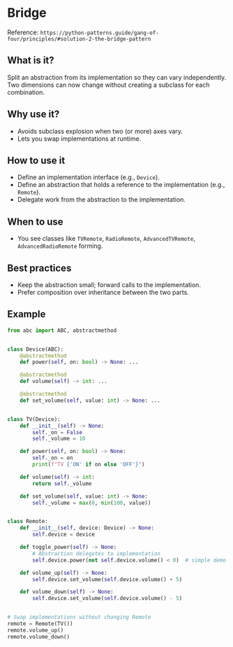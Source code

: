 # Bridge

Reference: `https://python-patterns.guide/gang-of-four/principles/#solution-2-the-bridge-pattern`

## What is it?

Split an abstraction from its implementation so they can vary independently. Two dimensions can now change without creating a subclass for each combination.

## Why use it?

- Avoids subclass explosion when two (or more) axes vary.
- Lets you swap implementations at runtime.

## How to use it

- Define an implementation interface (e.g., `Device`).
- Define an abstraction that holds a reference to the implementation (e.g., `Remote`).
- Delegate work from the abstraction to the implementation.

## When to use

- You see classes like `TVRemote`, `RadioRemote`, `AdvancedTVRemote`, `AdvancedRadioRemote` forming.

## Best practices

- Keep the abstraction small; forward calls to the implementation.
- Prefer composition over inheritance between the two parts.

## Example

```python
from abc import ABC, abstractmethod


class Device(ABC):
    @abstractmethod
    def power(self, on: bool) -> None: ...

    @abstractmethod
    def volume(self) -> int: ...

    @abstractmethod
    def set_volume(self, value: int) -> None: ...


class TV(Device):
    def __init__(self) -> None:
        self._on = False
        self._volume = 10

    def power(self, on: bool) -> None:
        self._on = on
        print(f"TV {'ON' if on else 'OFF'}")

    def volume(self) -> int:
        return self._volume

    def set_volume(self, value: int) -> None:
        self._volume = max(0, min(100, value))


class Remote:
    def __init__(self, device: Device) -> None:
        self.device = device

    def toggle_power(self) -> None:
        # Abstraction delegates to implementation
        self.device.power(not self.device.volume() < 0)  # simple demo

    def volume_up(self) -> None:
        self.device.set_volume(self.device.volume() + 5)

    def volume_down(self) -> None:
        self.device.set_volume(self.device.volume() - 5)


# Swap implementations without changing Remote
remote = Remote(TV())
remote.volume_up()
remote.volume_down()
```
